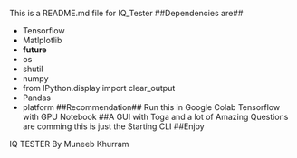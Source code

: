 This is a README.md file for IQ_Tester 
##Dependencies are##
- Tensorflow
- Matlplotlib
- __future__
- os
- shutil
- numpy
- from IPython.display import clear_output
- Pandas
- platform
##Recommendation## 
Run this in Google Colab Tensorflow with GPU Notebook
##A GUI with Toga and a lot of Amazing Questions are comming this is just the Starting CLI
##Enjoy


IQ TESTER 
By Muneeb Khurram 
